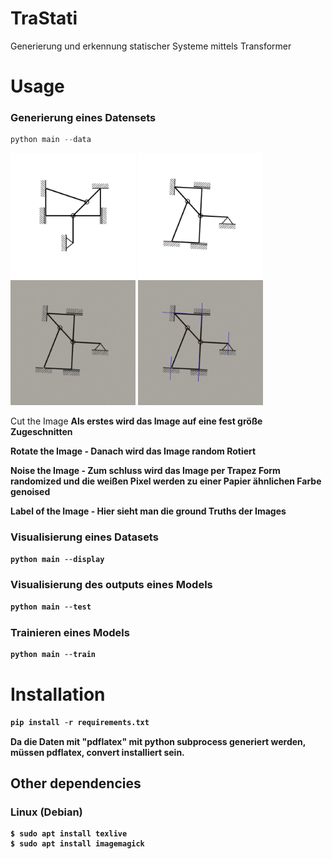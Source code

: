 # TraStati

Generierung und erkennung statischer Systeme mittels Transformer

# Usage

### Generierung eines Datensets

```python
python main --data
```

<div>
    <img src="assets/cut_image.jpg" width="200" alt="Cut Image">
    <img src="assets/rotated_image.jpg" width="200" alt="Rotated Image"> 
    <img src="assets/noised_image.jpg" width="200" alt="Noised Image">
    <img src="assets/output_image.jpg" width="200" alt="Output Image">
</div>
<div>
    <p>Cut the Image <b> Als erstes wird das Image auf eine fest größe Zugeschnitten </p>
    <p>Rotate the Image - Danach wird das Image random Rotiert</p>
    <p>Noise the Image - Zum schluss wird das Image per Trapez Form randomized und die weißen Pixel werden zu einer Papier ähnlichen Farbe genoised</p>
    <p>Label of the Image - Hier sieht man die ground Truths der Images</p>
    </div>

### Visualisierung eines Datasets

```python
python main --display
```

### Visualisierung des outputs eines Models

```python
python main --test
```

### Trainieren eines Models

```python
python main --train
```

# Installation

```python
pip install -r requirements.txt
```

Da die Daten mit "pdflatex" mit python subprocess generiert werden, müssen pdflatex, convert installiert sein.

## Other dependencies

### Linux (Debian)

```console
$ sudo apt install texlive
$ sudo apt install imagemagick

```
